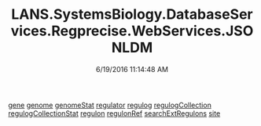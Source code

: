 ﻿---
title: LANS.SystemsBiology.DatabaseServices.Regprecise.WebServices.JSONLDM
date: 6/19/2016 11:14:48 AM
---

[gene](T-LANS.SystemsBiology.DatabaseServices.Regprecise.WebServices.JSONLDM.gene.html)
[genome](T-LANS.SystemsBiology.DatabaseServices.Regprecise.WebServices.JSONLDM.genome.html)
[genomeStat](T-LANS.SystemsBiology.DatabaseServices.Regprecise.WebServices.JSONLDM.genomeStat.html)
[regulator](T-LANS.SystemsBiology.DatabaseServices.Regprecise.WebServices.JSONLDM.regulator.html)
[regulog](T-LANS.SystemsBiology.DatabaseServices.Regprecise.WebServices.JSONLDM.regulog.html)
[regulogCollection](T-LANS.SystemsBiology.DatabaseServices.Regprecise.WebServices.JSONLDM.regulogCollection.html)
[regulogCollectionStat](T-LANS.SystemsBiology.DatabaseServices.Regprecise.WebServices.JSONLDM.regulogCollectionStat.html)
[regulon](T-LANS.SystemsBiology.DatabaseServices.Regprecise.WebServices.JSONLDM.regulon.html)
[regulonRef](T-LANS.SystemsBiology.DatabaseServices.Regprecise.WebServices.JSONLDM.regulonRef.html)
[searchExtRegulons](T-LANS.SystemsBiology.DatabaseServices.Regprecise.WebServices.JSONLDM.searchExtRegulons.html)
[site](T-LANS.SystemsBiology.DatabaseServices.Regprecise.WebServices.JSONLDM.site.html)
